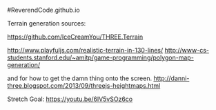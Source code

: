 #ReverendCode.github.io



Terrain generation sources:

https://github.com/IceCreamYou/THREE.Terrain



http://www.playfuljs.com/realistic-terrain-in-130-lines/
http://www-cs-students.stanford.edu/~amitp/game-programming/polygon-map-generation/

and for how to get the damn thing onto the screen.
http://danni-three.blogspot.com/2013/09/threejs-heightmaps.html


Stretch Goal: 
https://youtu.be/6lV5vSOz6co